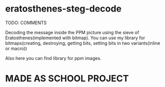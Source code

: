 # eratosthenes-steg-decode

TODO: COMMENTS



Decoding the message inside the PPM picture using the sieve of Eratosthenes(implemented with bitmap).
You can use my library for bitmaps(creating, destroying, getting bits, setting bits in two variants(inline or macro))

Also here you can find library for ppm images. 




# MADE AS SCHOOL PROJECT
